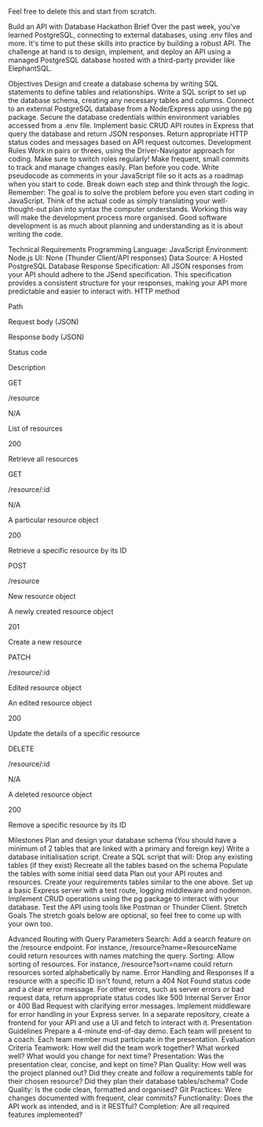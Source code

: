 Feel free to delete this and start from scratch.

Build an API with Database Hackathon
Brief
Over the past week, you've learned PostgreSQL, connecting to external databases, using .env files and more. It's time to put these skills into practice by building a robust API. The challenge at hand is to design, implement, and deploy an API using a managed PostgreSQL database hosted with a third-party provider like ElephantSQL.

Objectives
Design and create a database schema by writing SQL statements to define tables and relationships.
Write a SQL script to set up the database schema, creating any necessary tables and columns.
Connect to an external PostgreSQL database from a Node/Express app using the pg package.
Secure the database credentials within environment variables accessed from a .env file.
Implement basic CRUD API routes in Express that query the database and return JSON responses.
Return appropriate HTTP status codes and messages based on API request outcomes.
Development Rules
Work in pairs or threes, using the Driver-Navigator approach for coding. Make sure to switch roles regularly!
Make frequent, small commits to track and manage changes easily.
Plan before you code. Write pseudocode as comments in your JavaScript file so it acts as a roadmap when you start to code. Break down each step and think through the logic.
Remember: The goal is to solve the problem before you even start coding in JavaScript. Think of the actual code as simply translating your well-thought-out plan into syntax the computer understands. Working this way will make the development process more organised. Good software development is as much about planning and understanding as it is about writing the code.

Technical Requirements
Programming Language: JavaScript
Environment: Node.js
UI: None (Thunder Client/API responses)
Data Source: A Hosted PostgreSQL Database
Response Specification: All JSON responses from your API should adhere to the JSend specification. This specification provides a consistent structure for your responses, making your API more predictable and easier to interact with.
HTTP method

Path

Request body (JSON)

Response body (JSON)

Status code

Description

GET

/resource

N/A

List of resources

200

Retrieve all resources

GET

/resource/:id

N/A

A particular resource object

200

Retrieve a specific resource by its ID

POST

/resource

New resource object

A newly created resource object

201

Create a new resource

PATCH

/resource/:id

Edited resource object

An edited resource object

200

Update the details of a specific resource

DELETE

/resource/:id

N/A

A deleted resource object

200

Remove a specific resource by its ID

Milestones
Plan and design your database schema (You should have a minimum of 2 tables that are linked with a primary and foreign key)
Write a database initialisation script. Create a SQL script that will:
Drop any existing tables (if they exist)
Recreate all the tables based on the schema
Populate the tables with some initial seed data
Plan out your API routes and resources. Create your requirements tables similar to the one above.
Set up a basic Express server with a test route, logging middleware and nodemon.
Implement CRUD operations using the pg package to interact with your database.
Test the API using tools like Postman or Thunder Client.
Stretch Goals
The stretch goals below are optional, so feel free to come up with your own too.

Advanced Routing with Query Parameters
Search: Add a search feature on the /resource endpoint. For instance, /resource?name=ResourceName could return resources with names matching the query.
Sorting: Allow sorting of resources. For instance, /resource?sort=name could return resources sorted alphabetically by name.
Error Handling and Responses
If a resource with a specific ID isn't found, return a 404 Not Found status code and a clear error message.
For other errors, such as server errors or bad request data, return appropriate status codes like 500 Internal Server Error or 400 Bad Request with clarifying error messages.
Implement middleware for error handling in your Express server.
In a separate repository, create a frontend for your API and use a UI and fetch to interact with it.
Presentation Guidelines
Prepare a 4-minute end-of-day demo.
Each team will present to a coach.
Each team member must participate in the presentation.
Evaluation Criteria
Teamwork: How well did the team work together? What worked well? What would you change for next time?
Presentation: Was the presentation clear, concise, and kept on time?
Plan Quality: How well was the project planned out? Did they create and follow a requirements table for their chosen resource? Did they plan their database tables/schema?
Code Quality: Is the code clean, formatted and organised?
Git Practices: Were changes documented with frequent, clear commits?
Functionality: Does the API work as intended, and is it RESTful?
Completion: Are all required features implemented?